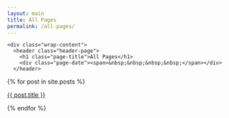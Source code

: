 ```yaml
---
layout: main
title: All Pages
permalink: /all-pages/
---
```

<div class="content-box clearfix">
  <article class="article-page">
  <div class="page-content">
    
    <div class="wrap-content">
      <header class="header-page">
        <h1 class="page-title">All Pages</h1>
        <div class="page-date"><span>&nbsp;&nbsp;&nbsp;&nbsp;</span></div>
      </header>

  {% for post in site.posts %}
  <span><p><a href="{{ post.url }}">{{ post.title }}</a></p></span>
  {% endfor %}

</div>
    </div> <!-- End Wrap Content -->
  </div> <!-- End Page Content -->
</article> <!-- End Article Page -->

